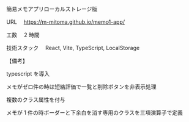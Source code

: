 簡易メモアプリローカルストレージ版

URL 　https://m-mitoma.github.io/memo1-app/

工数　 2 時間

技術スタック　 React, Vite, TypeScript, LocalStorage

【備考】

typescript を導入

メモがゼロ件の時は短絡評価で一覧と削除ボタンを非表示処理

複数のクラス属性を付与

メモが 1 件の時ボーダーと下余白を消す専用のクラスを三項演算子で定義

